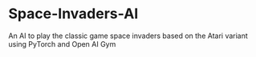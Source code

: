 # Space-Invaders-AI
An AI to play the classic game space invaders based on the Atari variant using PyTorch and Open AI Gym
